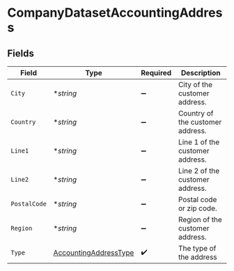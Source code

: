 # CompanyDatasetAccountingAddress


## Fields

| Field                                                                 | Type                                                                  | Required                                                              | Description                                                           |
| --------------------------------------------------------------------- | --------------------------------------------------------------------- | --------------------------------------------------------------------- | --------------------------------------------------------------------- |
| `City`                                                                | **string*                                                             | :heavy_minus_sign:                                                    | City of the customer address.                                         |
| `Country`                                                             | **string*                                                             | :heavy_minus_sign:                                                    | Country of the customer address.                                      |
| `Line1`                                                               | **string*                                                             | :heavy_minus_sign:                                                    | Line 1 of the customer address.                                       |
| `Line2`                                                               | **string*                                                             | :heavy_minus_sign:                                                    | Line 2 of the customer address.                                       |
| `PostalCode`                                                          | **string*                                                             | :heavy_minus_sign:                                                    | Postal code or zip code.                                              |
| `Region`                                                              | **string*                                                             | :heavy_minus_sign:                                                    | Region of the customer address.                                       |
| `Type`                                                                | [AccountingAddressType](../../models/shared/accountingaddresstype.md) | :heavy_check_mark:                                                    | The type of the address                                               |